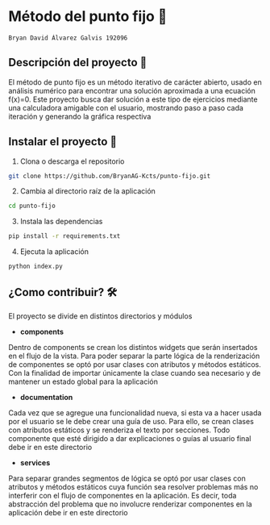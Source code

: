 # Método del punto fijo 🔢

    Bryan David Álvarez Galvis 192096

## Descripción del proyecto 👀

El método de punto fijo es un método iterativo de carácter abierto, usado en análisis numérico para encontrar una solución aproximada a una ecuación f(x)=0. Este proyecto busca dar solución a este tipo de ejercicios mediante una calculadora amigable con el usuario, mostrando paso a paso cada iteración y generando la gráfica respectiva

## Instalar el proyecto 🚀

1. Clona o descarga el repositorio

```bash
git clone https://github.com/BryanAG-Kcts/punto-fijo.git
```

2. Cambia al directorio raíz de la aplicación

```bash
cd punto-fijo
```

3. Instala las dependencias

```bash
pip install -r requirements.txt
```

4. Ejecuta la aplicación

```bash
python index.py
```

## ¿Como contribuir? 🛠

El proyecto se divide en distintos directorios y módulos

- **components**

Dentro de components se crean los distintos widgets que serán insertados en el flujo de la vista. Para poder separar la parte lógica de la renderización de componentes se optó por usar clases con atributos y métodos estáticos. Con la finalidad de importar únicamente la clase cuando sea necesario y de mantener un estado global para la aplicación

- **documentation**

Cada vez que se agregue una funcionalidad nueva, si esta va a hacer usada por el usuario se le debe crear una guía de uso. Para ello, se crean clases con atributos estáticos y se renderiza el texto por secciones. Todo componente que esté dirigido a dar explicaciones o guías al usuario final debe ir en este directorio

- **services**

Para separar grandes segmentos de lógica se optó por usar clases con atributos y métodos estáticos cuya función sea resolver problemas más no interferir con el flujo de componentes en la aplicación. Es decir, toda abstracción del problema que no involucre renderizar componentes en la aplicación debe ir en este directorio
